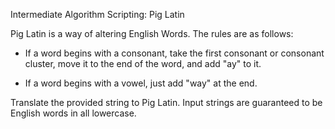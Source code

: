 Intermediate Algorithm Scripting: Pig Latin


Pig Latin is a way of altering English Words. The rules are as follows:

- If a word begins with a consonant, take the first consonant or consonant cluster, move it to the end of the word, and add "ay" to it.

- If a word begins with a vowel, just add "way" at the end.



Translate the provided string to Pig Latin. Input strings are guaranteed to be English words in all lowercase.
